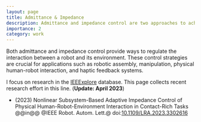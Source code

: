 ```yaml
---
layout: page
title: Admittance & Impedance
description: Admittance and impedance control are two approaches to achieve desired behavior and interaction between a robotic system and its environment.
importance: 2
category: work
---
```

Both admittance and impedance control provide ways to regulate the interaction between a robot and its environment. These control strategies are crucial for applications such as robotic assembly, manipulation, physical human-robot interaction, and haptic feedback systems.

I focus on research in the [IEEExplore](IEEExplore.ieee.org/Xplore/home.jsp) database. This page collects recent research effort in this line. (**Update: April 2023**)

- (2023) Nonlinear Subsystem-Based Adaptive Impedance Control of Physical Human-Robot-Environment Interaction in Contact-Rich Tasks @@in@@ @IEEE Robot. Autom. Lett.@ doi:[10.1109/LRA.2023.3302616](https://ieeexplore.ieee.org/document/10210088/)